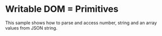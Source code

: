# Writable DOM = Primitives

This sample shows how to parse and access number, string and an array values from JSON string.
